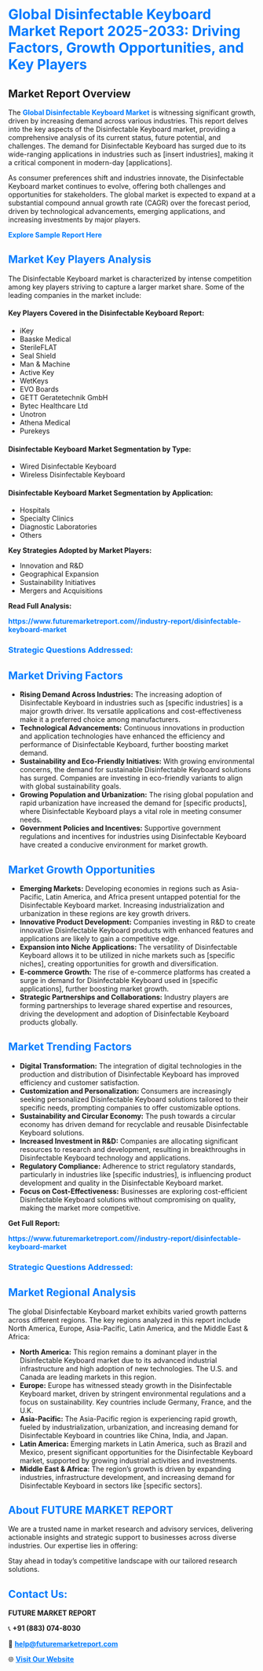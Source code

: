 <h1 style="color: #007BFF;">Global Disinfectable Keyboard Market Report 2025-2033: Driving Factors, Growth Opportunities, and Key Players</h1>

<section id="overview">
<h2>Market Report Overview</h2>
<p>The <a href="https://www.futuremarketreport.com//industry-report/disinfectable-keyboard-market" style="color: #007BFF; text-decoration: none;"><strong>Global Disinfectable Keyboard Market</strong></a> is witnessing significant growth, driven by increasing demand across various industries. This report delves into the key aspects of the Disinfectable Keyboard market, providing a comprehensive analysis of its current status, future potential, and challenges. The demand for Disinfectable Keyboard has surged due to its wide-ranging applications in industries such as [insert industries], making it a critical component in modern-day [applications].</p>
<p>As consumer preferences shift and industries innovate, the Disinfectable Keyboard market continues to evolve, offering both challenges and opportunities for stakeholders. The global market is expected to expand at a substantial compound annual growth rate (CAGR) over the forecast period, driven by technological advancements, emerging applications, and increasing investments by major players.</p>
</section>

<section id="overview">
<p><a href="https://www.futuremarketreport.com//request-sample/reportId=76674" style="color: #007BFF; text-decoration: none;"><strong>Explore Sample Report Here</strong></a></p>
</section>

<section id="key-players">
<h2 style="color: #007BFF;">Market Key Players Analysis</h2>
<p>The Disinfectable Keyboard market is characterized by intense competition among key players striving to capture a larger market share. Some of the leading companies in the market include:</p>
<h4>Key Players Covered in the Disinfectable Keyboard Report:</h4>
<ul><li>iKey</li><li>Baaske Medical</li><li>SterileFLAT</li><li>Seal Shield</li><li>Man &amp; Machine</li><li>Active Key</li><li>WetKeys</li><li>EVO Boards</li><li>GETT Geratetechnik GmbH</li><li>Bytec Healthcare Ltd</li><li>Unotron</li><li>Athena Medical</li><li>Purekeys</li></ul>
<h4>Disinfectable Keyboard Market Segmentation by Type:</h4>
<ul><li>Wired Disinfectable Keyboard</li><li>Wireless Disinfectable Keyboard</li></ul>

<h4>Disinfectable Keyboard Market Segmentation by Application:</h4>
<ul><li>Hospitals</li><li>Specialty Clinics</li><li>Diagnostic Laboratories</li><li>Others</li></ul>
<p><strong>Key Strategies Adopted by Market Players:</strong></p>
<ul>
<li>Innovation and R&D</li>
<li>Geographical Expansion</li>
<li>Sustainability Initiatives</li>
<li>Mergers and Acquisitions</li>
</ul>
</section>

<section>
<p><strong>Read Full Analysis: </strong></p><a href="https://www.futuremarketreport.com//industry-report/disinfectable-keyboard-market" style="color: #007BFF; text-decoration: none;"><strong>https://www.futuremarketreport.com//industry-report/disinfectable-keyboard-market</strong></a>
<h3 style="color: #007BFF;">Strategic Questions Addressed:</h3>
</section>

<section id="driving-factors">
<h2 style="color: #007BFF;">Market Driving Factors</h2>
<ul>
<li><strong>Rising Demand Across Industries:</strong> The increasing adoption of Disinfectable Keyboard in industries such as [specific industries] is a major growth driver. Its versatile applications and cost-effectiveness make it a preferred choice among manufacturers.</li>
<li><strong>Technological Advancements:</strong> Continuous innovations in production and application technologies have enhanced the efficiency and performance of Disinfectable Keyboard, further boosting market demand.</li>
<li><strong>Sustainability and Eco-Friendly Initiatives:</strong> With growing environmental concerns, the demand for sustainable Disinfectable Keyboard solutions has surged. Companies are investing in eco-friendly variants to align with global sustainability goals.</li>
<li><strong>Growing Population and Urbanization:</strong> The rising global population and rapid urbanization have increased the demand for [specific products], where Disinfectable Keyboard plays a vital role in meeting consumer needs.</li>
<li><strong>Government Policies and Incentives:</strong> Supportive government regulations and incentives for industries using Disinfectable Keyboard have created a conducive environment for market growth.</li>
</ul>
</section>

<section id="growth-opportunities">
<h2 style="color: #007BFF;">Market Growth Opportunities</h2>
<ul>
<li><strong>Emerging Markets:</strong> Developing economies in regions such as Asia-Pacific, Latin America, and Africa present untapped potential for the Disinfectable Keyboard market. Increasing industrialization and urbanization in these regions are key growth drivers.</li>
<li><strong>Innovative Product Development:</strong> Companies investing in R&D to create innovative Disinfectable Keyboard products with enhanced features and applications are likely to gain a competitive edge.</li>
<li><strong>Expansion into Niche Applications:</strong> The versatility of Disinfectable Keyboard allows it to be utilized in niche markets such as [specific niches], creating opportunities for growth and diversification.</li>
<li><strong>E-commerce Growth:</strong> The rise of e-commerce platforms has created a surge in demand for Disinfectable Keyboard used in [specific applications], further boosting market growth.</li>
<li><strong>Strategic Partnerships and Collaborations:</strong> Industry players are forming partnerships to leverage shared expertise and resources, driving the development and adoption of Disinfectable Keyboard products globally.</li>
</ul>
</section>

<section id="trending-factors">
<h2 style="color: #007BFF;">Market Trending Factors</h2>
<ul>
<li><strong>Digital Transformation:</strong> The integration of digital technologies in the production and distribution of Disinfectable Keyboard has improved efficiency and customer satisfaction.</li>
<li><strong>Customization and Personalization:</strong> Consumers are increasingly seeking personalized Disinfectable Keyboard solutions tailored to their specific needs, prompting companies to offer customizable options.</li>
<li><strong>Sustainability and Circular Economy:</strong> The push towards a circular economy has driven demand for recyclable and reusable Disinfectable Keyboard solutions.</li>
<li><strong>Increased Investment in R&D:</strong> Companies are allocating significant resources to research and development, resulting in breakthroughs in Disinfectable Keyboard technology and applications.</li>
<li><strong>Regulatory Compliance:</strong> Adherence to strict regulatory standards, particularly in industries like [specific industries], is influencing product development and quality in the Disinfectable Keyboard market.</li>
<li><strong>Focus on Cost-Effectiveness:</strong> Businesses are exploring cost-efficient Disinfectable Keyboard solutions without compromising on quality, making the market more competitive.</li>
</ul>
</section>

<section>
<p><strong>Get Full Report: </strong></p><a href="https://www.futuremarketreport.com//industry-report/disinfectable-keyboard-market" style="color: #007BFF; text-decoration: none;"><strong>https://www.futuremarketreport.com//industry-report/disinfectable-keyboard-market</strong></a>
<h3 style="color: #007BFF;">Strategic Questions Addressed:</h3>
</section>


<section id="regional-analysis">
<h2 style="color: #007BFF;">Market Regional Analysis</h2>
<p>The global Disinfectable Keyboard market exhibits varied growth patterns across different regions. The key regions analyzed in this report include North America, Europe, Asia-Pacific, Latin America, and the Middle East & Africa:</p>
<ul>
<li><strong>North America:</strong> This region remains a dominant player in the Disinfectable Keyboard market due to its advanced industrial infrastructure and high adoption of new technologies. The U.S. and Canada are leading markets in this region.</li>
<li><strong>Europe:</strong> Europe has witnessed steady growth in the Disinfectable Keyboard market, driven by stringent environmental regulations and a focus on sustainability. Key countries include Germany, France, and the U.K.</li>
<li><strong>Asia-Pacific:</strong> The Asia-Pacific region is experiencing rapid growth, fueled by industrialization, urbanization, and increasing demand for Disinfectable Keyboard in countries like China, India, and Japan.</li>
<li><strong>Latin America:</strong> Emerging markets in Latin America, such as Brazil and Mexico, present significant opportunities for the Disinfectable Keyboard market, supported by growing industrial activities and investments.</li>
<li><strong>Middle East & Africa:</strong> The region’s growth is driven by expanding industries, infrastructure development, and increasing demand for Disinfectable Keyboard in sectors like [specific sectors].</li>
</ul>
</section>

<footer>
<h2 style="color: #007BFF;">About FUTURE MARKET REPORT</h2>
<p>We are a trusted name in market research and advisory services, delivering actionable insights and strategic support to businesses across diverse industries. Our expertise lies in offering:</p>

<p>Stay ahead in today’s competitive landscape with our tailored research solutions.</p>

<h2 style="color: #007BFF;">Contact Us:</h2>
<p><strong>FUTURE MARKET REPORT</strong></p>
<p>📞 <strong>+91 (883) 074-8030</strong></p>
<p>📧 <strong><a href="mailto:help@futuremarketreport.com" style="color: #007BFF;">help@futuremarketreport.com</a></strong></p>
<p>🌐 <strong><a href="https://www.futuremarketreport.com/" style="color: #007BFF;">Visit Our Website</a></strong></p>
</footer>